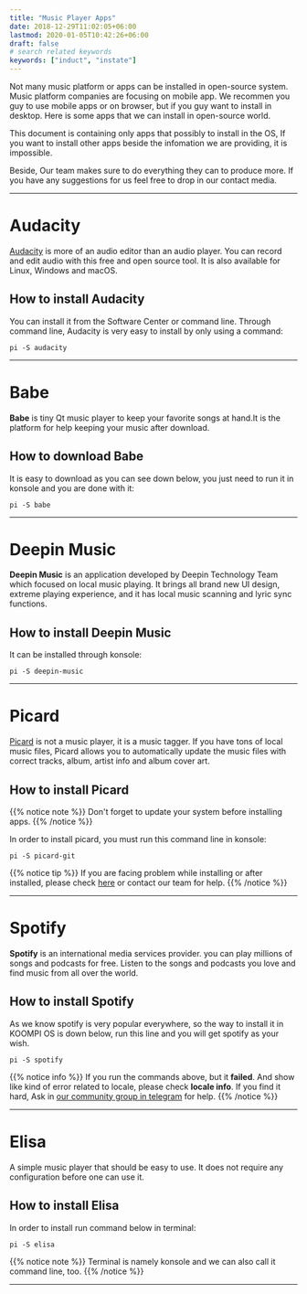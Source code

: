```yaml
---
title: "Music Player Apps"
date: 2018-12-29T11:02:05+06:00
lastmod: 2020-01-05T10:42:26+06:00
draft: false
# search related keywords
keywords: ["induct", "instate"]
---
```

Not many music platform or apps can be installed in open-source system. Music platform companies are focusing on mobile app. We recommen you guy to use mobile apps or on browser, but if you guy want to install in desktop. Here is some apps that we can install in open-source world.

This document is containing only apps that possibly to install in the OS, If you want to install other apps beside the infomation we are providing, it is impossible. 

Beside, Our team makes sure to do everything they can to produce more. If you have any suggestions for us feel free to drop in our contact media. 

---

# Audacity
[Audacity](https://www.audacityteam.org/) is more of an audio editor than an audio player. You can 
record and edit audio with this free and open source tool. It is also available for Linux, Windows and macOS. 

## How to install Audacity 
You can install it from the Software Center or command line. Through command line, Audacity is very easy to install by only using a command:
```
pi -S audacity
```

---

# Babe
**Babe** is tiny Qt music player to keep your favorite songs at hand.It is the platform for help keeping your music after download.

## How to download Babe
It is easy to download as you can see down below, you just need to run it in konsole and you are done with it:
```
pi -S babe
```
---

# Deepin Music
**Deepin Music** is an application developed by Deepin Technology Team which focused on local music 
playing. It brings all brand new UI design, extreme playing experience, and it has local music scanning and lyric sync functions.


## How to install Deepin Music 
It can be installed through konsole:
```
pi -S deepin-music
```
---

# Picard
[Picard](https://itsfoss.com/musicbrainz-picard/) is not a music player, it is a music tagger. If you have tons of local music files, Picard allows you to automatically update the music files with correct tracks, album, artist info and album cover art.

## How to install Picard
{{% notice note %}}
Don't forget to update your system before installing apps.
{{% /notice %}}

In order to install picard, you must run this command line in konsole:
```
pi -S picard-git
```
{{% notice tip %}}
If you are facing problem while installing or after installed, please check [here](#) or contact our team for help.
{{% /notice %}}

---


# Spotify
**Spotify** is an international media services provider. you can play millions of songs and podcasts for free. Listen to the songs and podcasts you love and find music from all over the world.

## How to install Spotify
As we know spotify is very popular everywhere, so the way to install it in KOOMPI OS is down below, run this line and you will get spotify as your wish.
```Text
pi -S spotify
```
{{% notice info %}}
If you run the commands above, but it **failed**. And show like kind of error related to locale, please check **locale info**. If you find it hard, Ask in [our community group in telegram](https://t.me/koompi) for help.
{{% /notice %}}


---

# Elisa
A simple music player that should be easy to use. It does not require any configuration before one can use it.

## How to install Elisa 
In order to install run command below in terminal:
```
pi -S elisa
```
{{% notice note %}}
Terminal is namely konsole and we can also call it command line, too.
{{% /notice %}}

---



